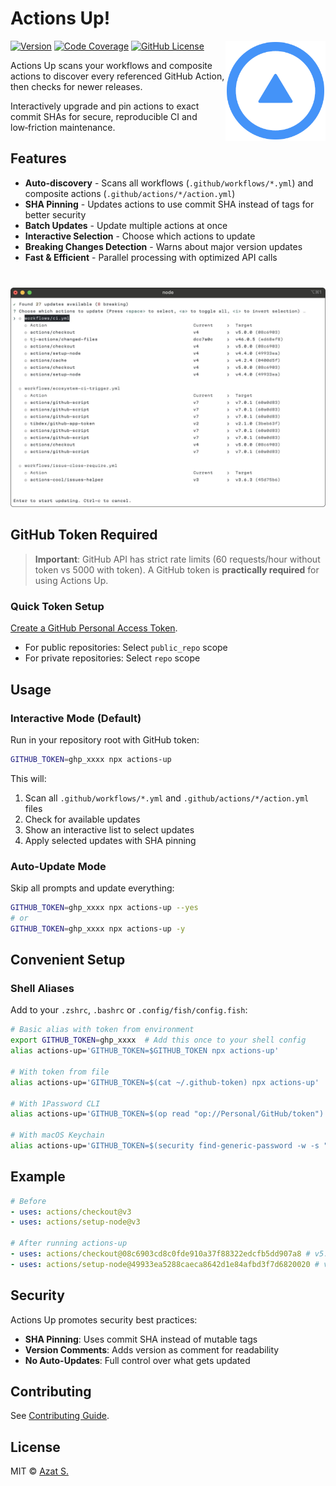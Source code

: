 # Actions Up!

<img
  src="https://raw.githubusercontent.com/azat-io/actions-up/main/assets/logo.svg"
  alt="Actions Up! logo"
  width="160"
  height="160"
  align="right"
/>

[![Version](https://img.shields.io/npm/v/actions-up.svg?color=fff&labelColor=4493f8)](https://npmjs.com/package/actions-up)
[![Code Coverage](https://img.shields.io/codecov/c/github/azat-io/actions-up.svg?color=fff&labelColor=4493f8)](https://codecov.io/gh/azat-io/actions-up)
[![GitHub License](https://img.shields.io/badge/license-MIT-232428.svg?color=fff&labelColor=4493f8)](https://github.com/azat-io/actions-up/blob/main/license.md)

Actions Up scans your workflows and composite actions to discover every referenced GitHub Action, then checks for newer releases.

Interactively upgrade and pin actions to exact commit SHAs for secure, reproducible CI and low‑friction maintenance.

## Features

- **Auto-discovery** - Scans all workflows (`.github/workflows/*.yml`) and composite actions (`.github/actions/*/action.yml`)
- **SHA Pinning** - Updates actions to use commit SHA instead of tags for better security
- **Batch Updates** - Update multiple actions at once
- **Interactive Selection** - Choose which actions to update
- **Breaking Changes Detection** - Warns about major version updates
- **Fast & Efficient** - Parallel processing with optimized API calls

###

<br>

<picture>
  <source
    srcset="https://raw.githubusercontent.com/azat-io/actions-up/main/assets/example-light.webp"
    media="(prefers-color-scheme: light)"
  />
  <source
    srcset="https://raw.githubusercontent.com/azat-io/actions-up/main/assets/example-dark.webp"
    media="(prefers-color-scheme: dark)"
  />
  <img
    src="https://raw.githubusercontent.com/azat-io/actions-up/main/assets/example-light.webp"
    alt="Token Limit CLI Example"
    width="820"
  />
</picture>

## GitHub Token Required

> **Important**: GitHub API has strict rate limits (60 requests/hour without token vs 5000 with token).
> A GitHub token is **practically required** for using Actions Up.

### Quick Token Setup

[Create a GitHub Personal Access Token](https://github.com/settings/tokens/new?scopes=public_repo&description=actions-up).

- For public repositories: Select `public_repo` scope
- For private repositories: Select `repo` scope

## Usage

### Interactive Mode (Default)

Run in your repository root with GitHub token:

```bash
GITHUB_TOKEN=ghp_xxxx npx actions-up
```

This will:

1. Scan all `.github/workflows/*.yml` and `.github/actions/*/action.yml` files
2. Check for available updates
3. Show an interactive list to select updates
4. Apply selected updates with SHA pinning

### Auto-Update Mode

Skip all prompts and update everything:

```bash
GITHUB_TOKEN=ghp_xxxx npx actions-up --yes
# or
GITHUB_TOKEN=ghp_xxxx npx actions-up -y
```

## Convenient Setup

### Shell Aliases

Add to your `.zshrc`, `.bashrc` or `.config/fish/config.fish`:

```bash
# Basic alias with token from environment
export GITHUB_TOKEN=ghp_xxxx  # Add this once to your shell config
alias actions-up='GITHUB_TOKEN=$GITHUB_TOKEN npx actions-up'

# With token from file
alias actions-up='GITHUB_TOKEN=$(cat ~/.github-token) npx actions-up'

# With 1Password CLI
alias actions-up='GITHUB_TOKEN=$(op read "op://Personal/GitHub/token") npx actions-up'

# With macOS Keychain
alias actions-up='GITHUB_TOKEN=$(security find-generic-password -w -s "github-token") npx actions-up'
```

## Example

```yaml
# Before
- uses: actions/checkout@v3
- uses: actions/setup-node@v3

# After running actions-up
- uses: actions/checkout@08c6903cd8c0fde910a37f88322edcfb5dd907a8 # v5.0.0
- uses: actions/setup-node@49933ea5288caeca8642d1e84afbd3f7d6820020 # v4.4.0
```

## Security

Actions Up promotes security best practices:

- **SHA Pinning**: Uses commit SHA instead of mutable tags
- **Version Comments**: Adds version as comment for readability
- **No Auto-Updates**: Full control over what gets updated

## Contributing

See [Contributing Guide](https://github.com/azat-io/actions-up/blob/main/contributing.md).

## License

MIT &copy; [Azat S.](https://azat.io)
